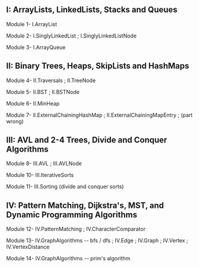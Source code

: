 ## I: ArrayLists, LinkedLists, Stacks and Queues
Module 1- I.ArrayList

Module 2- I.SinglyLinkedList ; I.SinglyLinkedListNode

Module 3- I.ArrayQueue

## II: Binary Trees, Heaps, SkipLists and HashMaps
Module 4- II.Traversals ; II.TreeNode

Module 5- II.BST ; II.BSTNode

Module 6- II.MinHeap

Module 7- II.ExternalChainingHashMap ; II.ExternalChainingMapEntry ; (part wrong)

## III: AVL and 2-4 Trees, Divide and Conquer Algorithms
Module 8- III.AVL ; III.AVLNode

Module 10- III.IterativeSorts

Module 11- III.Sorting (divide and conquer sorts)

## IV: Pattern Matching, Dijkstra's, MST, and Dynamic Programming Algorithms
Module 12- IV.PatternMatching ; IV.CharacterComparator

Module 13- IV.GraphAlgorithms -- bfs / dfs ; IV.Edge ; IV.Graph ; IV.Vertex ; IV.VertexDistance 

Module 14- IV.GraphAlgorithms -- prim's algorithm